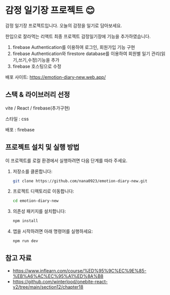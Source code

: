 # 감정 일기장 프로젝트 😊

감정 일기장 프로젝트입니다.
오늘의 감정을 일기로 담아보세요.

한입으로 잘라먹는 리액트 최종 프로젝트 감정일기장에 기능을 추가하였습니다.

1. firebase Authentication를 이용하여 로그인, 회원가입 기능 구현
2. firebase Authentication와 firestore database를 이용하여 회원별 일기 관리(읽기,쓰기,수정)기능을 추가
3. firebase 호스팅으로 수정

배포 사이트: https://emotion-diary-new.web.app/

## 스택 & 라이브러리 선정

vite / React / firebase(추가구현)

스타일 : css

배포 : firebase

## 프로젝트 설치 및 실행 방법

이 프로젝트를 로컬 환경에서 실행하려면 다음 단계를 따라 주세요.

1. 저장소를 클론합니다:

   ```bash
   git clone https://github.com/nana0923/emotion-diary-new.git
   ```

2. 프로젝트 디렉토리로 이동합니다:

   ```bash
   cd emotion-diary-new
   ```

3. 의존성 패키지를 설치합니다:

   ```bash
   npm install
   ```

4. 앱을 시작하려면 아래 명령어를 실행하세요:

   ```bash
   npm run dev
   ```

## 참고 자료

- https://www.inflearn.com/course/%ED%95%9C%EC%9E%85-%EB%A6%AC%EC%95%A1%ED%8A%B8
- https://github.com/winterlood/onebite-react-v2/tree/main/section12/chapter18
